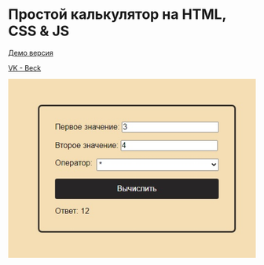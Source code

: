 # Простой калькулятор на HTML, CSS & JS

[Демо версия](https://beckyuldashev.github.io/simple-calculator/)

[VK - Beck](https://vk.com/beckyuldashev)

![preview](./calculator-preview.jpg "Превью проекта")